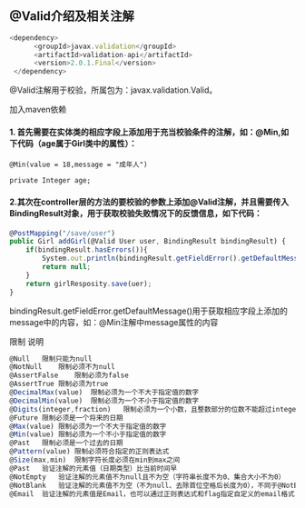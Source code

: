 ## @Valid介绍及相关注解

```javascript
<dependency>
      <groupId>javax.validation</groupId>
      <artifactId>validation-api</artifactId>
      <version>2.0.1.Final</version>
 </dependency>
```

@Valid注解用于校验，所属包为：javax.validation.Valid。

加入maven依赖

#### 1. 首先需要在实体类的相应字段上添加用于充当校验条件的注解，如：@Min,如下代码（age属于Girl类中的属性）：

    @Min(value = 18,message = "成年人")
    
    private Integer age;

#### 2.其次在controller层的方法的要校验的参数上添加@Valid注解，并且需要传入BindingResult对象，用于获取校验失败情况下的反馈信息，如下代码：

```javascript
@PostMapping("/save/user")
public Girl addGirl(@Valid User user, BindingResult bindingResult) {
    if(bindingResult.hasErrors()){
        System.out.println(bindingResult.getFieldError().getDefaultMessage());
        return null;
    }
    return girlResposity.save(uer);
}
```

bindingResult.getFieldError.getDefaultMessage()用于获取相应字段上添加的message中的内容，如：@Min注解中message属性的内容

限制  说明

```javascript
@Null   限制只能为null
@NotNull    限制必须不为null
@AssertFalse    限制必须为false
@AssertTrue 限制必须为true
@DecimalMax(value)  限制必须为一个不大于指定值的数字
@DecimalMin(value)  限制必须为一个不小于指定值的数字
@Digits(integer,fraction)   限制必须为一个小数，且整数部分的位数不能超过integer，小数部分的位数不能超过fraction
@Future 限制必须是一个将来的日期
@Max(value) 限制必须为一个不大于指定值的数字
@Min(value) 限制必须为一个不小于指定值的数字
@Past   限制必须是一个过去的日期
@Pattern(value) 限制必须符合指定的正则表达式
@Size(max,min)  限制字符长度必须在min到max之间
@Past   验证注解的元素值（日期类型）比当前时间早
@NotEmpty   验证注解的元素值不为null且不为空（字符串长度不为0、集合大小不为0）
@NotBlank   验证注解的元素值不为空（不为null、去除首位空格后长度为0），不同于@NotEmpty，@NotBlank只应用于字符串且在比较时会去除字符串的空格
@Email  验证注解的元素值是Email，也可以通过正则表达式和flag指定自定义的email格式
```


